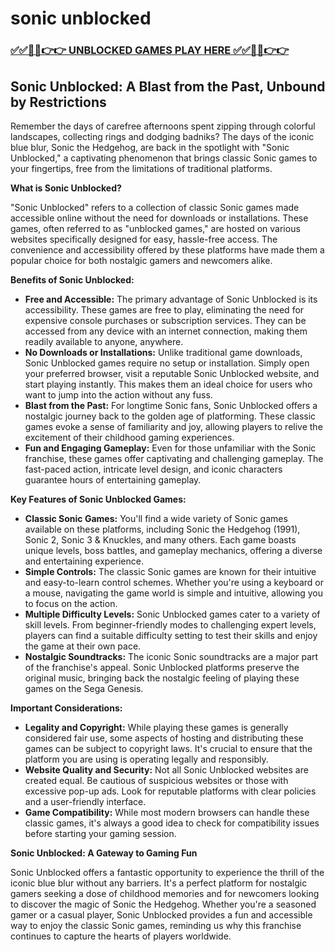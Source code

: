 # sonic unblocked

### [✅✅🔴🔴👉👉 UNBLOCKED GAMES PLAY HERE ✅✅🔴🔴👉👉](https://topstoryindia.com)

## Sonic Unblocked: A Blast from the Past, Unbound by Restrictions

Remember the days of carefree afternoons spent zipping through colorful landscapes, collecting rings and dodging badniks? The days of the iconic blue blur, Sonic the Hedgehog, are back in the spotlight with "Sonic Unblocked," a captivating phenomenon that brings classic Sonic games to your fingertips, free from the limitations of traditional platforms.

**What is Sonic Unblocked?**

"Sonic Unblocked" refers to a collection of classic Sonic games made accessible online without the need for downloads or installations. These games, often referred to as "unblocked games," are hosted on various websites specifically designed for easy, hassle-free access. The convenience and accessibility offered by these platforms have made them a popular choice for both nostalgic gamers and newcomers alike.

**Benefits of Sonic Unblocked:**

* **Free and Accessible:** The primary advantage of Sonic Unblocked is its accessibility. These games are free to play, eliminating the need for expensive console purchases or subscription services. They can be accessed from any device with an internet connection, making them readily available to anyone, anywhere.
* **No Downloads or Installations:** Unlike traditional game downloads, Sonic Unblocked games require no setup or installation. Simply open your preferred browser, visit a reputable Sonic Unblocked website, and start playing instantly. This makes them an ideal choice for users who want to jump into the action without any fuss.
* **Blast from the Past:** For longtime Sonic fans, Sonic Unblocked offers a nostalgic journey back to the golden age of platforming. These classic games evoke a sense of familiarity and joy, allowing players to relive the excitement of their childhood gaming experiences.
* **Fun and Engaging Gameplay:** Even for those unfamiliar with the Sonic franchise, these games offer captivating and challenging gameplay. The fast-paced action, intricate level design, and iconic characters guarantee hours of entertaining gameplay.

**Key Features of Sonic Unblocked Games:**

* **Classic Sonic Games:** You'll find a wide variety of Sonic games available on these platforms, including Sonic the Hedgehog (1991), Sonic 2, Sonic 3 & Knuckles, and many others. Each game boasts unique levels, boss battles, and gameplay mechanics, offering a diverse and entertaining experience.
* **Simple Controls:** The classic Sonic games are known for their intuitive and easy-to-learn control schemes. Whether you're using a keyboard or a mouse, navigating the game world is simple and intuitive, allowing you to focus on the action.
* **Multiple Difficulty Levels:** Sonic Unblocked games cater to a variety of skill levels. From beginner-friendly modes to challenging expert levels, players can find a suitable difficulty setting to test their skills and enjoy the game at their own pace.
* **Nostalgic Soundtracks:** The iconic Sonic soundtracks are a major part of the franchise's appeal. Sonic Unblocked platforms preserve the original music, bringing back the nostalgic feeling of playing these games on the Sega Genesis.

**Important Considerations:**

* **Legality and Copyright:** While playing these games is generally considered fair use, some aspects of hosting and distributing these games can be subject to copyright laws. It's crucial to ensure that the platform you are using is operating legally and responsibly.
* **Website Quality and Security:** Not all Sonic Unblocked websites are created equal. Be cautious of suspicious websites or those with excessive pop-up ads. Look for reputable platforms with clear policies and a user-friendly interface.
* **Game Compatibility:** While most modern browsers can handle these classic games, it's always a good idea to check for compatibility issues before starting your gaming session.

**Sonic Unblocked: A Gateway to Gaming Fun**

Sonic Unblocked offers a fantastic opportunity to experience the thrill of the iconic blue blur without any barriers. It's a perfect platform for nostalgic gamers seeking a dose of childhood memories and for newcomers looking to discover the magic of Sonic the Hedgehog. Whether you're a seasoned gamer or a casual player, Sonic Unblocked provides a fun and accessible way to enjoy the classic Sonic games, reminding us why this franchise continues to capture the hearts of players worldwide. 
